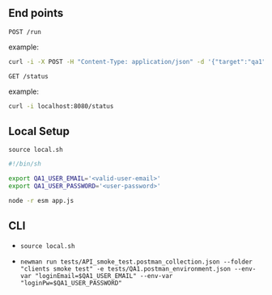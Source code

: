 ## End points

`POST /run`

example:

```bash
curl -i -X POST -H "Content-Type: application/json" -d '{"target":"qa1", "commit":"b40068a96097c7272a208bd6b55358058f55a903"}' localhost:8080/run
```

`GET /status`

example:

```bash
curl -i localhost:8080/status
```

## Local Setup

`source local.sh`

```sh
#!/bin/sh

export QA1_USER_EMAIL='<valid-user-email>'
export QA1_USER_PASSWORD='<user-password>'

node -r esm app.js
```

## CLI
- `source local.sh`

- `newman run tests/API_smoke_test.postman_collection.json --folder "clients smoke test" -e tests/QA1.postman_environment.json --env-var "loginEmail=$QA1_USER_EMAIL" --env-var "loginPw=$QA1_USER_PASSWORD"`